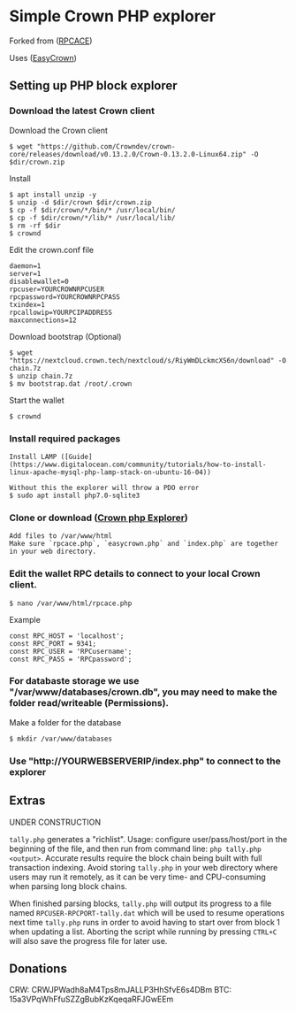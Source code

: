 Simple Crown PHP explorer
==============================

Forked from ([RPCACE](https://github.com/stolendata/rpc-ace))

Uses ([EasyCrown](https://github.com/defunctec/EasyCrown-PHP))

Setting up PHP block explorer
------------------

### Download the latest Crown client

Download the Crown client

	$ wget "https://github.com/Crowndev/crown-core/releases/download/v0.13.2.0/Crown-0.13.2.0-Linux64.zip" -O $dir/crown.zip

Install

	$ apt install unzip -y
	$ unzip -d $dir/crown $dir/crown.zip
	$ cp -f $dir/crown/*/bin/* /usr/local/bin/
	$ cp -f $dir/crown/*/lib/* /usr/local/lib/
	$ rm -rf $dir
	$ crownd

Edit the crown.conf file

    daemon=1
    server=1
    disablewallet=0
    rpcuser=YOURCROWNRPCUSER
    rpcpassword=YOURCROWNRPCPASS
    txindex=1
    rpcallowip=YOURPCIPADDRESS
    maxconnections=12

Download bootstrap (Optional)

	$ wget "https://nextcloud.crown.tech/nextcloud/s/RiyWmDLckmcXS6n/download" -O chain.7z
	$ unzip chain.7z
	$ mv bootstrap.dat /root/.crown

Start the wallet

	$ crownd

### Install required packages
	
	Install LAMP ([Guide](https://www.digitalocean.com/community/tutorials/how-to-install-linux-apache-mysql-php-lamp-stack-on-ubuntu-16-04))

	Without this the explorer will throw a PDO error
	$ sudo apt install php7.0-sqlite3

### Clone or download ([Crown php Explorer](https://github.com/defunctec/Simple-Crown-Block-explorer-PHP))
	
	Add files to /var/www/html
	Make sure `rpcace.php`, `easycrown.php` and `index.php` are together in your web directory.

### Edit the wallet RPC details to connect to your local Crown client.

	$ nano /var/www/html/rpcace.php

Example

	const RPC_HOST = 'localhost';
	const RPC_PORT = 9341;
	const RPC_USER = 'RPCusername';
	const RPC_PASS = 'RPCpassword';

### For databaste storage we use "/var/www/databases/crown.db", you may need to make the folder read/writeable (Permissions).

Make a folder for the database
	
	$ mkdir /var/www/databases

### Use "http://YOURWEBSERVERIP/index.php" to connect to the explorer

Extras
------
UNDER CONSTRUCTION 

`tally.php` generates a "richlist". Usage: configure user/pass/host/port in the beginning of the file, and then run from command line: `php tally.php <output>`. Accurate results require the block chain being built with full transaction indexing. Avoid storing `tally.php` in your web directory where users may run it remotely, as it can be very time- and CPU-consuming when parsing long block chains.

When finished parsing blocks, `tally.php` will output its progress to a file named `RPCUSER-RPCPORT-tally.dat` which will be used to resume operations next time `tally.php` runs in order to avoid having to start over from block 1 when updating a list. Aborting the script while running by pressing `CTRL+C` will also save the progress file for later use.


Donations
---------

CRW: CRWJPWadh8aM4Tps8mJALLP3HhSfvE6s4DBm
BTC: 15a3VPqWhFfuSZZgBubKzKqeqaRFJGwEEm
